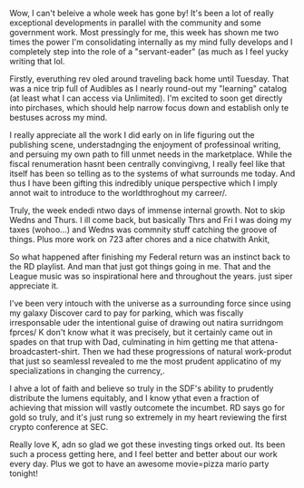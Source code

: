 Wow, I can't beleive a whole week has gone by! It's been a lot of really exceptional developments in parallel with the community and some government work. Most pressingly for me, this week has shown me two times the power I'm consolidating internally as my mind fully develops and I completely step into the role of a "servant-eader" (as much as I feel yucky writing that lol.

Firstly, everuthing rev oled around traveling back home until Tuesday. That was a nice trip full of Audibles as I nearly round-out my "learning" catalog (at least what I can access via Unlimited). I'm excited to soon get directly into pirchases, which should help narrow focus down and establish only te bestuses across my mind.

I really appreciate all the work I did early on in life figuring out the publishing scene, understadnging the enjoyment of professinoal writing, and persuing my own path to fill unmet needs in the marketplace. While the fiscal renumeration hasnt been centrally convingivng, I really feel like that itself has been so telling as to the systems of what surrounds me today. And thus I have been gifting this indredibly unique perspective which I imply annot wait to introduce to the worldthroghout my carreer/.

Truly, the week endedi ntwo days of immense internal growth. Not to skip Wedns and Thurs. I ill come back, but basically Thrs and Fri I was doing my taxes (wohoo...) and Wedns was commnity stuff catching the groove of things. Plus more work on 723 after chores and a nice chatwith Ankit,

So what happened after finishing my Federal return was an instinct back to the RD playlist. And man that just got things going in me. That and the League music was so inspirational here and throughout the years. just siper appreciate it.

I've been very intouch with the universe as a surrounding force since using my galaxy Discover card to pay for parking, which was fiscally irresponsable uder the intentional guise of drawing out natira surridngom fprces/ K don't know what it was precisely, but it certainly came out in spades on that trup with Dad, culminating in him getting me that attena-broadcastert-shirt. Then we had these progressions of natural work-produt that just so seamlessl revealed to me the most prudent applicatino of my specializations in changing the currency,.

I ahve a lot of faith and believe so truly in the SDF's ability to prudently distribute the lumens equitably, and I know ythat even a fraction of achieving that mission will vastly outcomete the incumbet. RD says go for gold so truly, and it's just rung so extremely in my heart reviewing the first crypto conference at SEC.

Really love K, adn so glad we got these investing tings orked out. Its been such a process getting here, and I feel better and better about our work every day. Plus we got to have an awesome movie=pizza mario party tonight!
